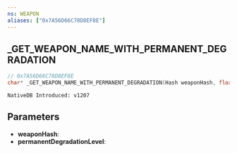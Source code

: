 ```yaml
---
ns: WEAPON
aliases: ["0x7A56D66C78D8EF8E"]
---
```

## _GET_WEAPON_NAME_WITH_PERMANENT_DEGRADATION

```c
// 0x7A56D66C78D8EF8E
char* _GET_WEAPON_NAME_WITH_PERMANENT_DEGRADATION(Hash weaponHash, float permanentDegradationLevel);
```

```
NativeDB Introduced: v1207
```

## Parameters
* **weaponHash**:
* **permanentDegradationLevel**:
